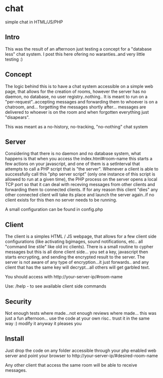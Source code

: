 # chat

simple chat in HTML/JS/PHP

## Intro

This was the result of an afternoon just testing a concept for a "database less" chat system. I post this here ofering no waranties..and very little testing :)

## Concept

The logic behind this is to have a chat system accessible on a simple web page, that allows for the creation of rooms, however the server has no daemon, no database, no user registry..nothing.. It is meant to run on a "per-request"..accepting messages and forwarding them to whoever is on a chatroom, and... forgetting the messages shortly after... messages are delivered to whoever is on the room and when forgotten everything just "disapears".

This was meant as a no-history, no-tracking, "no-nothing" chat system

## Server

Considering that there is no daemon and no database system, what happens is that when you access the index.html#room-name this starts a few actions on your javascript, and one of them is a setInterval that attempts to call a PHP script that is "the server". Whenever a client is able to successfully call this "php server script" (only one instance of this script is allowed to run at a given time), the PHP process on the server opens a local TCP port so that it can deal with receving messages from other clients and forwarding them to connected clients. If for any reason this client "dies" any other connected client will take its place and launch the server again..if no client exists for this then no server needs to be running.

A small configuration can be found in config.php

## Client

The client is a simples HTML / JS webpage, that allows for a few client side configurations (like activating bgimages, sound notifications, etc.. all "command line stile" like old irc clients). There is a small routine to cypher messages but this is all done client side... you set a key, javascript then starts encrypting, and sending the encrypted result to the server. The server is not aware of any type of encryption...it just forwards.. and any client that has the same key will decrypt...all others will get garbled text.

You should access with http://your-server-ip/#room-name

Use:
/help - to see available client side commands

## Security

Not enough tests where made...not enough reviews where made... this was just a fun afternoon... use the code at your own risc.. trust it in the same way :) modify it anyway it pleases you

## Install

Just drop the code on any folder accessible through your php enabled web server and point your browser to http://your-server-ip/#desired-room-name

Any other client that access the same room will be able to receive messages.

